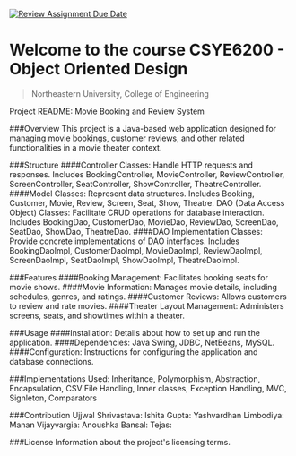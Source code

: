 [![Review Assignment Due Date](https://classroom.github.com/assets/deadline-readme-button-24ddc0f5d75046c5622901739e7c5dd533143b0c8e959d652212380cedb1ea36.svg)](https://classroom.github.com/a/9Dw-lvnC)
# Welcome to the course CSYE6200 - Object Oriented Design
> Northeastern University, College of Engineering


Project README: Movie Booking and Review System

###Overview
This project is a Java-based web application designed for managing movie bookings, customer reviews, and other related functionalities in a movie theater context.

###Structure
####Controller Classes: Handle HTTP requests and responses. Includes BookingController, MovieController, ReviewController, ScreenController, SeatController, ShowController, TheatreController.
####Model Classes: Represent data structures. Includes Booking, Customer, Movie, Review, Screen, Seat, Show, Theatre.
DAO (Data Access Object) Classes: Facilitate CRUD operations for database interaction. Includes BookingDao, CustomerDao, MovieDao, ReviewDao, ScreenDao, SeatDao, ShowDao, TheatreDao.
####DAO Implementation Classes: Provide concrete implementations of DAO interfaces. Includes BookingDaoImpl, CustomerDaoImpl, MovieDaoImpl, ReviewDaoImpl, ScreenDaoImpl, SeatDaoImpl, ShowDaoImpl, TheatreDaoImpl.

###Features
####Booking Management: Facilitates booking seats for movie shows.
####Movie Information: Manages movie details, including schedules, genres, and ratings.
####Customer Reviews: Allows customers to review and rate movies.
####Theater Layout Management: Administers screens, seats, and showtimes within a theater.

###Usage
####Installation:
Details about how to set up and run the application.
####Dependencies: 
Java Swing, JDBC, NetBeans, MySQL.
####Configuration:
Instructions for configuring the application and database connections.

###Implementations Used:
Inheritance, Polymorphism, Abstraction, Encapsulation, CSV File Handling, Inner classes, Exception Handling, MVC, Signleton, Comparators

###Contribution
Ujjwal Shrivastava:
Ishita Gupta:
Yashvardhan Limbodiya:
Manan Vijayvargia:
Anoushka Bansal:
Tejas:

###License
Information about the project's licensing terms.

